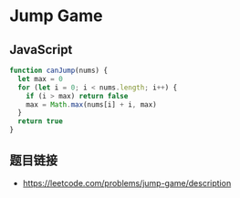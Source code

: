 # Jump Game

## JavaScript
```javascript
function canJump(nums) {
  let max = 0
  for (let i = 0; i < nums.length; i++) {
    if (i > max) return false
    max = Math.max(nums[i] + i, max)
  }
  return true
}
```

## 题目链接
* https://leetcode.com/problems/jump-game/description
